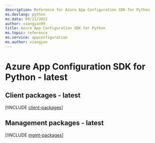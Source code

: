 ```yaml
---
description: Reference for Azure App Configuration SDK for Python
ms.devlang: python
ms.data: 09/21/2022
author: xiangyan99
title: Azure App Configuration SDK for Python
ms.topic: reference
ms.service: appconfiguration
ms.author: xiangyan
---
```

# Azure App Configuration SDK for Python - latest

## Client packages - latest
[!INCLUDE [client-packages](app-configuration-client-index.md)]
## Management packages - latest
[!INCLUDE [mgmt-packages](app-configuration-mgmt-index.md)]